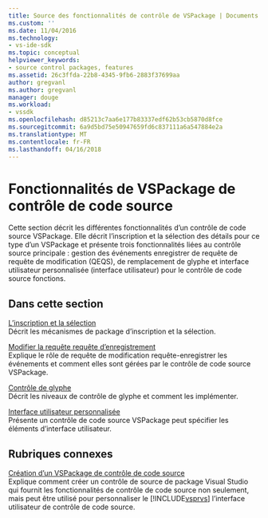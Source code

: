 ```yaml
---
title: Source des fonctionnalités de contrôle de VSPackage | Documents Microsoft
ms.custom: ''
ms.date: 11/04/2016
ms.technology:
- vs-ide-sdk
ms.topic: conceptual
helpviewer_keywords:
- source control packages, features
ms.assetid: 26c3ffda-22b8-4345-9fb6-2883f37699aa
author: gregvanl
ms.author: gregvanl
manager: douge
ms.workload:
- vssdk
ms.openlocfilehash: d85213c7aa6e177b83337edf62b53cb5870d8fce
ms.sourcegitcommit: 6a9d5bd75e50947659fd6c837111a6a547884e2a
ms.translationtype: MT
ms.contentlocale: fr-FR
ms.lasthandoff: 04/16/2018
---
```

# <a name="source-control-vspackage-features"></a>Fonctionnalités de VSPackage de contrôle de code source
Cette section décrit les différentes fonctionnalités d’un contrôle de code source VSPackage. Elle décrit l’inscription et la sélection des détails pour ce type d’un VSPackage et présente trois fonctionnalités liées au contrôle source principale : gestion des événements enregistrer de requête de requête de modification (QEQS), de remplacement de glyphe et interface utilisateur personnalisée (interface utilisateur) pour le contrôle de code source fonctions.  
  
## <a name="in-this-section"></a>Dans cette section  
 [L’inscription et la sélection](../../extensibility/internals/registration-and-selection-source-control-vspackage.md)  
 Décrit les mécanismes de package d’inscription et la sélection.  
  
 [Modifier la requête requête d’enregistrement](../../extensibility/internals/query-edit-query-save-source-control-vspackage.md)  
 Explique le rôle de requête de modification requête-enregistrer les événements et comment elles sont gérées par le contrôle de code source VSPackage.  
  
 [Contrôle de glyphe](../../extensibility/internals/glyph-control-source-control-vspackage.md)  
 Décrit les niveaux de contrôle de glyphe et comment les implémenter.  
  
 [Interface utilisateur personnalisée](../../extensibility/internals/custom-user-interface-source-control-vspackage.md)  
 Présente un contrôle de code source VSPackage peut spécifier les éléments d’interface utilisateur.  
  
## <a name="related-sections"></a>Rubriques connexes  
 [Création d’un VSPackage de contrôle de code source](../../extensibility/internals/creating-a-source-control-vspackage.md)  
 Explique comment créer un contrôle de source de package Visual Studio qui fournit les fonctionnalités de contrôle de code source non seulement, mais peut être utilisé pour personnaliser le [!INCLUDE[vsprvs](../../code-quality/includes/vsprvs_md.md)] l’interface utilisateur de contrôle de code source.